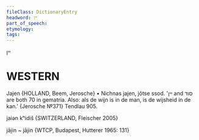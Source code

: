 ```yaml
---
fileClass: DictionaryEntry
headword: יין
part_of_speech: 
etymology: 
tags: 
---
```

יין

WESTERN
========

Jajen {HOLLAND, Beem, Jerosche}
	•	Nichnas jajen, jôtse ssod. 'יין and סוד are both 70 in gematria. Also: als de wijn is in de man, is de wijsheid in de kan.' {Jerosche №371}
Tendlau 905.

jaiən kʰidiš {SWITZERLAND, Fleischer 2005}

jāi̯in ~ jājin {WTCP, Budapest, Hutterer 1965: 131}
